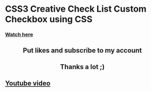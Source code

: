 # CSS3 Creative Check List Custom Checkbox using CSS
 
### [Watch here](https://oleg-kolosov.github.io/CSS3-Creative-Check-List-Custom-Checkbox-using-CSS/)

<h2 align='center'>Put likes and subscribe to my account<h2>
 
<h2 align='center'>Thanks a lot ;)<h2>
 
<a href="http://www.youtube.com/watch?feature=player_embedded&v=YOUTUBE_VIDEO_ID_HERE
" target="_blank"> Youtube video </a>
